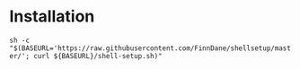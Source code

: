 # Installation
`sh -c "$(BASEURL='https://raw.githubusercontent.com/FinnDane/shellsetup/master/'; curl ${BASEURL}/shell-setup.sh)"`
